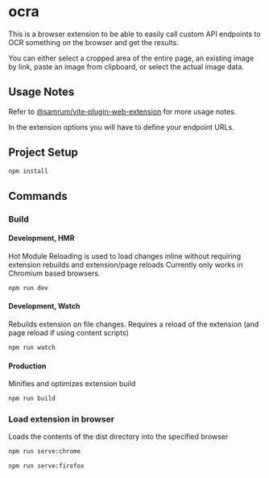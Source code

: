 # ocra

This is a browser extension to be able to easily call custom API endpoints to OCR something on the browser and get the results.

You can either select a cropped area of the entire page, an existing image by link, paste an image from clipboard, or select the actual image data.

## Usage Notes

Refer to [@samrum/vite-plugin-web-extension](https://github.com/samrum/vite-plugin-web-extension) for more usage notes.

In the extension options you will have to define your endpoint URLs.


## Project Setup

```sh
npm install
```

## Commands
### Build
#### Development, HMR

Hot Module Reloading is used to load changes inline without requiring extension rebuilds and extension/page reloads
Currently only works in Chromium based browsers.
```sh
npm run dev
```

#### Development, Watch

Rebuilds extension on file changes. Requires a reload of the extension (and page reload if using content scripts)
```sh
npm run watch
```

#### Production

Minifies and optimizes extension build
```sh
npm run build
```

### Load extension in browser

Loads the contents of the dist directory into the specified browser
```sh
npm run serve:chrome
```

```sh
npm run serve:firefox
```
